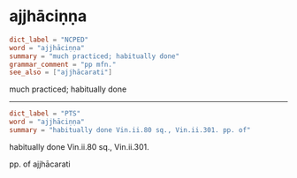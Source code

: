 # ajjhāciṇṇa

``` toml
dict_label = "NCPED"
word = "ajjhāciṇṇa"
summary = "much practiced; habitually done"
grammar_comment = "pp mfn."
see_also = ["ajjhācarati"]
```

much practiced; habitually done

--------------------

``` toml
dict_label = "PTS"
word = "ajjhāciṇṇa"
summary = "habitually done Vin.ii.80 sq., Vin.ii.301. pp. of"
```

habitually done Vin.ii.80 sq., Vin.ii.301.

pp. of ajjhācarati

